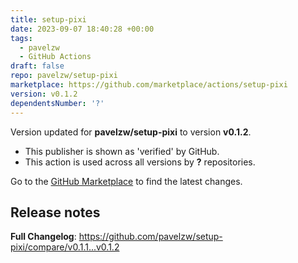 ```yaml
---
title: setup-pixi
date: 2023-09-07 18:40:28 +00:00
tags:
  - pavelzw
  - GitHub Actions
draft: false
repo: pavelzw/setup-pixi
marketplace: https://github.com/marketplace/actions/setup-pixi
version: v0.1.2
dependentsNumber: '?'
---
```



Version updated for **pavelzw/setup-pixi** to version **v0.1.2**.
- This publisher is shown as 'verified' by GitHub.
- This action is used across all versions by **?** repositories.

Go to the [GitHub Marketplace](https://github.com/marketplace/actions/setup-pixi) to find the latest changes.

## Release notes

<!-- Release notes generated using configuration in .github/release.yml at v0.1.2 -->



**Full Changelog**: https://github.com/pavelzw/setup-pixi/compare/v0.1.1...v0.1.2
